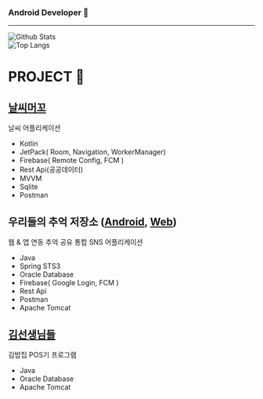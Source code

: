 
### Android Developer 👋
___
![Github Stats](https://github-readme-stats.vercel.app/api?username=aoqnwnd&show_icons=true&theme=dracula)<br>
![Top Langs](https://github-readme-stats.vercel.app/api/top-langs/?username=aoqnwnd&theme=dracula)

# PROJECT 📃


## [날씨머꼬](https://github.com/SANDY-9/Project_NSMGG)
날씨 어플리케이션
- Kotlin
- JetPack( Room, Navigation, WorkerManager)
- Firebase( Remote Config, FCM )
- Rest Api(공공데이터)
- MVVM
- Sqlite
- Postman


## 우리들의 추억 저장소 ([Android](https://github.com/InjaeLee-new/OurMemoryMobile),  [Web](https://github.com/aoqnwnd/OurMemoryWeb))<br>
웹 & 앱 연동 추억 공유 통합 SNS 어플리케이션
- Java
- Spring STS3
- Oracle Database
- Firebase( Google Login, FCM )
- Rest Api
- Postman
- Apache Tomcat

## [김선생님들](https://github.com/aoqnwnd/gimbab)
김밥집 POS기 프로그램
- Java
- Oracle Database
- Apache Tomcat
